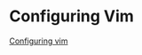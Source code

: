 # Configuring Vim

[Configuring vim](https://ysyx.oscc.cc/docs/ics-pa/0.4.html#enabling-more-vim-features)